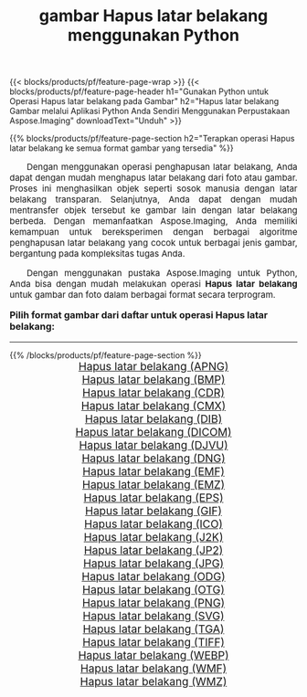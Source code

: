 ﻿---
title: gambar Hapus latar belakang menggunakan Python 
weight: 3920
url: /id/python-net/remove-background/ 
lang: id
langdirlevel: 2
locales: zh-hans,ja,it,ru,de,es,fr,nl,id,lt,pl,pt,vi,tr,ko,zh-hant,ar,hi,th,sv,cs,uk,he
description: Menerapkan pustaka Aspose.Imaging ke gambar dan foto Hapus latar belakang menggunakan aplikasi Python dan API server Anda sendiri.
---

{{< blocks/products/pf/feature-page-wrap >}}
{{< blocks/products/pf/feature-page-header h1="Gunakan Python untuk Operasi Hapus latar belakang pada Gambar" h2="Hapus latar belakang Gambar melalui Aplikasi Python Anda Sendiri Menggunakan Perpustakaan Aspose.Imaging" downloadText="Unduh" >}}


{{% blocks/products/pf/feature-page-section  h2="Terapkan operasi Hapus latar belakang ke semua format gambar yang tersedia" %}}
<p align="justify" style="text-indent:2em;font-size:15px;">
Dengan menggunakan operasi penghapusan latar belakang, Anda dapat dengan mudah menghapus latar belakang dari foto atau gambar. Proses ini menghasilkan objek seperti sosok manusia dengan latar belakang transparan. Selanjutnya, Anda dapat dengan mudah mentransfer objek tersebut ke gambar lain dengan latar belakang berbeda. Dengan memanfaatkan Aspose.Imaging, Anda memiliki kemampuan untuk bereksperimen dengan berbagai algoritme penghapusan latar belakang yang cocok untuk berbagai jenis gambar, bergantung pada kompleksitas tugas Anda.
</p>
<p align="justify" style="text-indent:2em;font-size:15px;">
Dengan menggunakan pustaka Aspose.Imaging untuk Python, Anda bisa dengan mudah melakukan operasi <b>Hapus latar belakang</b> untuk gambar dan foto dalam berbagai format secara terprogram.
</p>
<h3 style="margin-top:16px;">
Pilih format gambar dari daftar untuk operasi Hapus latar belakang:
</h3>
<hr/>
{{% /blocks/products/pf/feature-page-section %}}
<div class="container-fluid productfamilypage bg-gray">
    <div class="convertypes bg-gray agp-content section">
        <div class="container">
		<div class="row other-converters" style="gap: 10px;font-size: 19px;text-align:center;">
		    <div class='col-md-3 other-converter remove-lp remove-rp'><a href="/imaging/id/python-net/remove-background/apng/" style="padding:15px;">Hapus latar belakang (APNG)</a></div><div class='col-md-3 other-converter remove-lp remove-rp'><a href="/imaging/id/python-net/remove-background/bmp/" style="padding:15px;">Hapus latar belakang (BMP)</a></div><div class='col-md-3 other-converter remove-lp remove-rp'><a href="/imaging/id/python-net/remove-background/cdr/" style="padding:15px;">Hapus latar belakang (CDR)</a></div><div class='col-md-3 other-converter remove-lp remove-rp'><a href="/imaging/id/python-net/remove-background/cmx/" style="padding:15px;">Hapus latar belakang (CMX)</a></div><div class='col-md-3 other-converter remove-lp remove-rp'><a href="/imaging/id/python-net/remove-background/dib/" style="padding:15px;">Hapus latar belakang (DIB)</a></div><div class='col-md-3 other-converter remove-lp remove-rp'><a href="/imaging/id/python-net/remove-background/dicom/" style="padding:15px;">Hapus latar belakang (DICOM)</a></div><div class='col-md-3 other-converter remove-lp remove-rp'><a href="/imaging/id/python-net/remove-background/djvu/" style="padding:15px;">Hapus latar belakang (DJVU)</a></div><div class='col-md-3 other-converter remove-lp remove-rp'><a href="/imaging/id/python-net/remove-background/dng/" style="padding:15px;">Hapus latar belakang (DNG)</a></div><div class='col-md-3 other-converter remove-lp remove-rp'><a href="/imaging/id/python-net/remove-background/emf/" style="padding:15px;">Hapus latar belakang (EMF)</a></div><div class='col-md-3 other-converter remove-lp remove-rp'><a href="/imaging/id/python-net/remove-background/emz/" style="padding:15px;">Hapus latar belakang (EMZ)</a></div><div class='col-md-3 other-converter remove-lp remove-rp'><a href="/imaging/id/python-net/remove-background/eps/" style="padding:15px;">Hapus latar belakang (EPS)</a></div><div class='col-md-3 other-converter remove-lp remove-rp'><a href="/imaging/id/python-net/remove-background/gif/" style="padding:15px;">Hapus latar belakang (GIF)</a></div><div class='col-md-3 other-converter remove-lp remove-rp'><a href="/imaging/id/python-net/remove-background/ico/" style="padding:15px;">Hapus latar belakang (ICO)</a></div><div class='col-md-3 other-converter remove-lp remove-rp'><a href="/imaging/id/python-net/remove-background/j2k/" style="padding:15px;">Hapus latar belakang (J2K)</a></div><div class='col-md-3 other-converter remove-lp remove-rp'><a href="/imaging/id/python-net/remove-background/jp2/" style="padding:15px;">Hapus latar belakang (JP2)</a></div><div class='col-md-3 other-converter remove-lp remove-rp'><a href="/imaging/id/python-net/remove-background/jpg/" style="padding:15px;">Hapus latar belakang (JPG)</a></div><div class='col-md-3 other-converter remove-lp remove-rp'><a href="/imaging/id/python-net/remove-background/odg/" style="padding:15px;">Hapus latar belakang (ODG)</a></div><div class='col-md-3 other-converter remove-lp remove-rp'><a href="/imaging/id/python-net/remove-background/otg/" style="padding:15px;">Hapus latar belakang (OTG)</a></div><div class='col-md-3 other-converter remove-lp remove-rp'><a href="/imaging/id/python-net/remove-background/png/" style="padding:15px;">Hapus latar belakang (PNG)</a></div><div class='col-md-3 other-converter remove-lp remove-rp'><a href="/imaging/id/python-net/remove-background/svg/" style="padding:15px;">Hapus latar belakang (SVG)</a></div><div class='col-md-3 other-converter remove-lp remove-rp'><a href="/imaging/id/python-net/remove-background/tga/" style="padding:15px;">Hapus latar belakang (TGA)</a></div><div class='col-md-3 other-converter remove-lp remove-rp'><a href="/imaging/id/python-net/remove-background/tiff/" style="padding:15px;">Hapus latar belakang (TIFF)</a></div><div class='col-md-3 other-converter remove-lp remove-rp'><a href="/imaging/id/python-net/remove-background/webp/" style="padding:15px;">Hapus latar belakang (WEBP)</a></div><div class='col-md-3 other-converter remove-lp remove-rp'><a href="/imaging/id/python-net/remove-background/wmf/" style="padding:15px;">Hapus latar belakang (WMF)</a></div><div class='col-md-3 other-converter remove-lp remove-rp'><a href="/imaging/id/python-net/remove-background/wmz/" style="padding:15px;">Hapus latar belakang (WMZ)</a></div>
                </div>
        </div>
    </div>
</div>
<br/>
